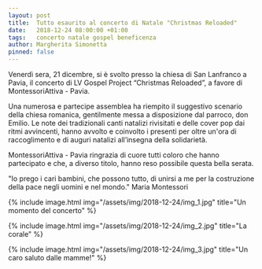 ```yaml
---
layout: post
title:  Tutto esaurito al concerto di Natale "Christmas Reloaded"
date:   2018-12-24 08:00:00 +01:00
tags:   concerto natale gospel beneficenza
author: Margherita Simonetta
pinned: false
---
```


Venerdì sera, 21 dicembre, si è svolto presso la chiesa di San Lanfranco a Pavia, il concerto di LV Gospel Project “Christmas Reloaded”, a favore di MontessoriAttiva - Pavia.

Una numerosa e partecipe assemblea ha riempito il suggestivo scenario della chiesa romanica, gentilmente messa a disposizione dal parroco, don Emilio. Le note dei tradizionali canti natalizi rivisitati e delle cover pop dai ritmi avvincenti, hanno avvolto e coinvolto i presenti per oltre un'ora di raccoglimento e di auguri natalizi all’insegna della solidarietà.

MontessoriAttiva - Pavia ringrazia di cuore tutti coloro che hanno partecipato e che, a diverso titolo, hanno reso possibile questa bella serata.

"Io prego i cari bambini, che possono tutto, di unirsi a me per la costruzione della pace negli uomini e nel mondo."
Maria Montessori


{% include image.html img="/assets/img/2018-12-24/img_1.jpg" title="Un momento del concerto" %}

{% include image.html img="/assets/img/2018-12-24/img_2.jpg" title="La corale" %}

{% include image.html img="/assets/img/2018-12-24/img_3.jpg" title="Un caro saluto dalle mamme!" %}
